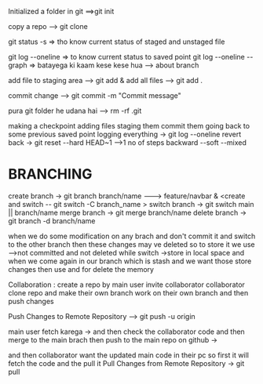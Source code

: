 Initialized a folder in git ==>git init

copy a repo --> git clone <repository-url>

git status -s => tho know current status of staged and unstaged file

git log --oneline => to know current status to saved point
git log --oneline --graph  => batayega ki kaam kese kese hua --> about branch

add file to staging area --> git add <file-name> & add all files --> git add . 

commit change            --> git commit -m "Commit message"

pura git folder he udana hai --> rm -rf .git

making  a checkpoint 
    adding files
    staging them
    commit them
going back to some previous saved point
    logging everything   -> git log --oneline
    revert back          -> git reset --hard HEAD~1 -->1 no of steps backward
                                      --soft
                                      --mixed

# BRANCHING

create branch -> git branch branch/name ---> feature/navbar  & <create and switch -- git switch -C branch_name >
switch branch -> git switch main || branch/name
merge branch  -> git merge branch/name
delete branch -> git branch -d branch/name

when we do some modification on any brach and don't commit it and switch to the other branch then these changes may ve deleted so to store it we use <git stash> -->not committed and not deleted while switch ->store in local space
and when we come again in our branch which is stash and we want those store changes then use <git stash apply>
and for delete the memory <git stash clear>

Collaboration :
create a repo by main user
invite collaborator
collaborator clone repo and make their own branch 
work on their own branch and then push changes

Push Changes to Remote Repository  --> git push -u origin <branch-name>

main user fetch karega -> <git fetch>
and then check the collaborator code and then merge to the main brach 
then push to the main repo on github -> <git push origin main>

and then collaborator want the updated main code in their pc so first it will fetch the code and the pull it 
Pull Changes from Remote Repository -> git pull






